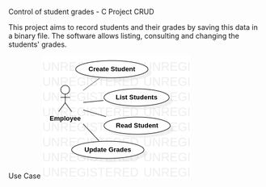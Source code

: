 Control of student grades - C Project CRUD

This project aims to record students and their grades by saving this data in a binary file. The software allows listing, consulting and changing the students' grades.

Use Case
![use case](https://github.com/mateuspsm/CRUD-C/blob/master/UseCase/use-case-v1.0.png)